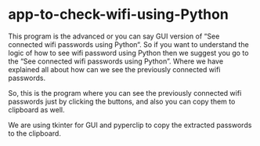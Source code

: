 # app-to-check-wifi-using-Python

This program is the advanced or you can say GUI version of “See connected wifi passwords using Python“. So if you want to understand the logic of how to see wifi password using Python then we suggest you go to the “See connected wifi passwords using Python”. Where we have explained all about how can we see the previously connected wifi passwords.

So, this is the program where you can see the previously connected wifi passwords just by clicking the buttons, and also you can copy them to clipboard as well.

We are using tkinter for GUI and pyperclip to copy the extracted passwords to the clipboard.
